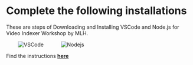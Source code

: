 # Complete the following installations

These are steps of Downloading and Installing VSCode and Node.js for Video Indexer Workshop by MLH.

&nbsp;&nbsp;&nbsp;&nbsp;&nbsp;&nbsp;&nbsp;&nbsp;![VSCode](https://github.com/MSPImpact/AzureDays/blob/master/D5:Machine_Learning_and_Video_Indexer_using_Microsoft_Azure/Installations_instructions/Picture1.png "Visual Studio Code")
&nbsp;&nbsp;&nbsp;&nbsp;&nbsp;&nbsp;&nbsp;&nbsp;&nbsp;&nbsp;&nbsp;![Nodejs](https://github.com/MSPImpact/AzureDays/blob/master/D5:Machine_Learning_and_Video_Indexer_using_Microsoft_Azure/Installations_instructions/Picture2.png "Node.js")

Find the instructions [**here**](../Installations_instructions/Installations.pdf) 
